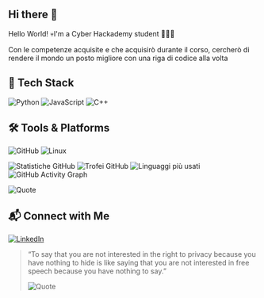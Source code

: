 ## Hi there 👋
  Hello World!
💀I'm a Cyber Hackademy student 👩‍💻🐧 

Con le competenze acquisite e che acquisirò durante il corso, cercherò di rendere il mondo un posto migliore con una riga di codice alla volta



## 🚀 Tech Stack
![Python](https://img.shields.io/badge/Python-3776AB?style=for-the-badge&logo=python&logoColor=white)  ![JavaScript](https://img.shields.io/badge/JavaScript-F7DF1E?style=for-the-badge&logo=javascript&logoColor=black)  ![C++](https://img.shields.io/badge/C++-00599C?style=for-the-badge&logo=c%2B%2B&logoColor=white) 

## 🛠️ Tools & Platforms  
![GitHub](https://img.shields.io/badge/GitHub-181717?style=for-the-badge&logo=github&logoColor=white)
![Linux](https://img.shields.io/badge/Linux-FCC624?style=for-the-badge&logo=linux&logoColor=black)


![Statistiche GitHub](https://github-readme-stats.vercel.app/api?username=ldcostanzo&show_icons=true&theme=radical)
![Trofei GitHub](https://github-profile-trophy.vercel.app/?username=ldcostanzo&theme=onestar)
![Linguaggi più usati](https://github-readme-stats.vercel.app/api/top-langs/?username=ldcostanzo&layout=compact&theme=radical)
![GitHub Activity Graph](https://github-readme-activity-graph.vercel.app/graph?username=ldcostanzo&theme=github)

![Quote](https://img.shields.io/badge/"“To_say_that_you_are_not_interested_in_the_right_to_privacy_because_you_have_nothing_to_hide_is_like_saying_that_you_are_not_interested_in_free_speech_because_you_have_nothing_to_say.”"-Edward_Snowden-green?style=for-the-badge)

## 📬 Connect with Me
[![LinkedIn](https://img.shields.io/badge/LinkedIn-0077B5?style=for-the-badge&logo=linkedin&logoColor=white)](https://linkedin.com/in/laura-di-costanzo-955a5022b/)


> “To say that you are not interested in the right to privacy because you have nothing to hide is like saying that you are not interested in free speech because you have nothing to say.”
>
> ![Quote](https://img.shields.io/badge/Edward_Snowden-black?style=for-the-badge)
